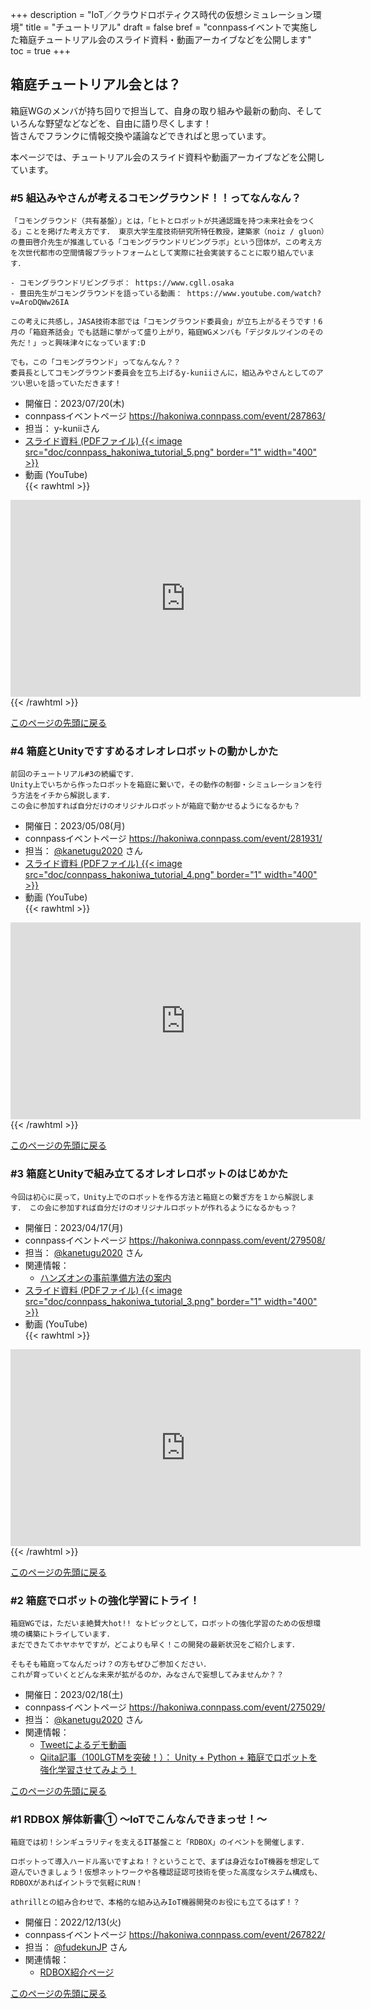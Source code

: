 +++
description = "IoT／クラウドロボティクス時代の仮想シミュレーション環境"
title = "チュートリアル"
draft = false
bref = "connpassイベントで実施した箱庭チュートリアル会のスライド資料・動画アーカイブなどを公開します"
toc = true
+++

## 箱庭チュートリアル会とは？

箱庭WGのメンバが持ち回りで担当して、自身の取り組みや最新の動向、そしていろんな野望などなどを、自由に語り尽くします！  
皆さんでフランクに情報交換や議論などできればと思っています。

本ページでは、チュートリアル会のスライド資料や動画アーカイブなどを公開しています。

### #5 組込みやさんが考えるコモングラウンド！！ってなんなん？

```
「コモングラウンド（共有基盤）」とは，「ヒトとロボットが共通認識を持つ未来社会をつくる」ことを掲げた考え方です． 東京大学生産技術研究所特任教授，建築家（noiz / gluon）の豊田啓介先生が推進している「コモングラウンドリビングラボ」という団体が，この考え方を次世代都市の空間情報プラットフォームとして実際に社会実装することに取り組んでいます．

- コモングラウンドリビングラボ： https://www.cgll.osaka
- 豊田先生がコモングラウンドを語っている動画： https://www.youtube.com/watch?v=AroDQWw26IA

この考えに共感し，JASA技術本部では「コモングラウンド委員会」が立ち上がるそうです！6月の「箱庭茶話会」でも話題に挙がって盛り上がり，箱庭WGメンバも「デジタルツインのその先だ！」っと興味津々になっています:D

でも，この「コモングラウンド」ってなんなん？？
委員長としてコモングラウンド委員会を立ち上げるy-kuniiさんに，組込みやさんとしてのアツい思いを語っていただきます！
```

- 開催日：2023/07/20(木)
- connpassイベントページ https://hakoniwa.connpass.com/event/287863/
- 担当： y-kuniiさん
- [スライド資料 (PDFファイル)
{{< image src="doc/connpass_hakoniwa_tutorial_5.png" border="1" width="400" >}}](/hakoniwa/doc/connpass_hakoniwa_tutorial_5.pdf)
- 動画 (YouTube)  
{{< rawhtml >}}
<iframe width="560" height="315" src="https://www.youtube.com/embed/PUIiGdFVALw" title="YouTube video player" frameborder="0" allow="accelerometer; autoplay; clipboard-write; encrypted-media; gyroscope; picture-in-picture; web-share" allowfullscreen></iframe>
{{< /rawhtml >}}

[このページの先頭に戻る](#top)

### #4 箱庭とUnityですすめるオレオレロボットの動かしかた

```
前回のチュートリアル#3の続編です．
Unity上でいちから作ったロボットを箱庭に繋いで，その動作の制御・シミュレーションを行う方法をイチから解説します．
この会に参加すれば自分だけのオリジナルロボットが箱庭で動かせるようになるかも？
```

- 開催日：2023/05/08(月)
- connpassイベントページ https://hakoniwa.connpass.com/event/281931/
- 担当： [@kanetugu2020](https://twitter.com/kanetugu2020) さん
- [スライド資料 (PDFファイル)
{{< image src="doc/connpass_hakoniwa_tutorial_4.png" border="1" width="400" >}}](/hakoniwa/doc/connpass_hakoniwa_tutorial_4.pdf)
- 動画 (YouTube)  
{{< rawhtml >}}
<iframe width="560" height="315" src="https://www.youtube.com/embed/E7ncMLElKRw" title="YouTube video player" frameborder="0" allow="accelerometer; autoplay; clipboard-write; encrypted-media; gyroscope; picture-in-picture; web-share" allowfullscreen></iframe>
{{< /rawhtml >}}

[このページの先頭に戻る](#top)

### #3 箱庭とUnityで組み立てるオレオレロボットのはじめかた

```
今回は初心に戻って，Unity上でのロボットを作る方法と箱庭との繋ぎ方を１から解説します． この会に参加すれば自分だけのオリジナルロボットが作れるようになるかもっ？
```

- 開催日：2023/04/17(月)
- connpassイベントページ https://hakoniwa.connpass.com/event/279508/
- 担当： [@kanetugu2020](https://twitter.com/kanetugu2020) さん
- 関連情報：
  - [ハンズオンの事前準備方法の案内](https://github.com/tmori/unity-tutorial)
- [スライド資料 (PDFファイル)
{{< image src="doc/connpass_hakoniwa_tutorial_3.png" border="1" width="400" >}}](/hakoniwa/doc/connpass_hakoniwa_tutorial_3.pdf)
- 動画 (YouTube)  
{{< rawhtml >}}
<iframe width="560" height="315" src="https://www.youtube.com/embed/QAd4jFCkiBU" title="YouTube video player" frameborder="0" allow="accelerometer; autoplay; clipboard-write; encrypted-media; gyroscope; picture-in-picture; web-share" allowfullscreen></iframe>
{{< /rawhtml >}}

[このページの先頭に戻る](#top)

### #2 箱庭でロボットの強化学習にトライ！

```
箱庭WGでは，ただいま絶賛大hot!! なトピックとして，ロボットの強化学習のための仮想環境の構築にトライしています．
まだできたてホヤホヤですが，どこよりも早く！この開発の最新状況をご紹介します．

そもそも箱庭ってなんだっけ？の方もぜひご参加ください．
これが育っていくとどんな未来が拡がるのか，みなさんで妄想してみませんか？？
```

- 開催日：2023/02/18(土)
- connpassイベントページ https://hakoniwa.connpass.com/event/275029/
- 担当： [@kanetugu2020](https://twitter.com/kanetugu2020) さん
- 関連情報：
  - [Tweetによるデモ動画](https://twitter.com/kanetugu2020/status/1618538671933882369)
  - [Qiita記事（100LGTMを突破！）： Unity + Python + 箱庭でロボットを強化学習させてみよう！](https://qiita.com/kanetugu2018/items/ee9b2bf0596a35e42b03)

[このページの先頭に戻る](#top)

### #1 RDBOX 解体新書① 〜IoTでこんなんできまっせ！〜

```
箱庭では初！シンギュラリティを支えるIT基盤こと「RDBOX」のイベントを開催します．

ロボットって導入ハードル高いですよね！？ということで、まずは身近なIoT機器を想定して遊んでいきましょう！仮想ネットワークや各種認証認可技術を使った高度なシステム構成も、RDBOXがあればイントラで気軽にRUN！

athrillとの組み合わせで、本格的な組み込みIoT機器開発のお役にも立てるはず！？
```

- 開催日：2022/12/13(火)
- connpassイベントページ https://hakoniwa.connpass.com/event/267822/
- 担当： [@fudekunJP](https://twitter.com/fudekunJP) さん
- 関連情報：
  - [RDBOX紹介ページ](https://rdbox-intec.github.io/homepage_jp/)

[このページの先頭に戻る](#top)
